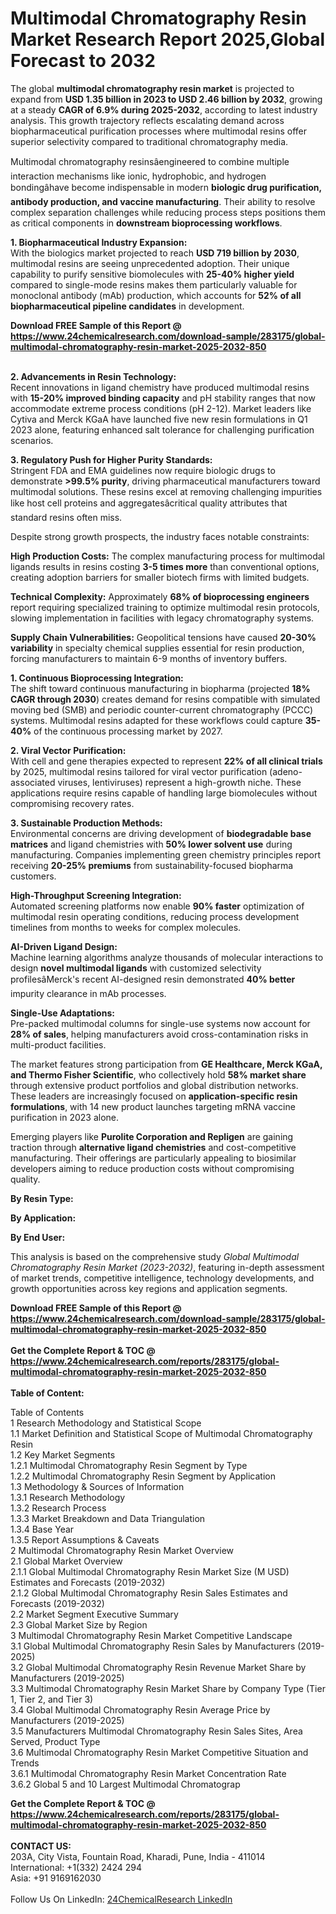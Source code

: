 <h1>Multimodal Chromatography Resin Market Research Report 2025,Global Forecast to 2032</h1><p>The global <strong>multimodal chromatography resin market</strong> is projected to expand from <strong>USD 1.35 billion in 2023 to USD 2.46 billion by 2032</strong>, growing at a steady <strong>CAGR of 6.9% during 2025-2032</strong>, according to latest industry analysis. This growth trajectory reflects escalating demand across biopharmaceutical purification processes where multimodal resins offer superior selectivity compared to traditional chromatography media.</p><p>Multimodal chromatography resinsâengineered to combine multiple interaction mechanisms like ionic, hydrophobic, and hydrogen bondingâhave become indispensable in modern <strong>biologic drug purification, antibody production, and vaccine manufacturing</strong>. Their ability to resolve complex separation challenges while reducing process steps positions them as critical components in <strong>downstream bioprocessing workflows</strong>.</p><p><strong>1. Biopharmaceutical Industry Expansion:</strong><br>
With the biologics market projected to reach <strong>USD 719 billion by 2030</strong>, multimodal resins are seeing unprecedented adoption. Their unique capability to purify sensitive biomolecules with <strong>25-40% higher yield</strong> compared to single-mode resins makes them particularly valuable for monoclonal antibody (mAb) production, which accounts for <strong>52% of all biopharmaceutical pipeline candidates</strong> in development.</p><div><b>Download FREE Sample of this Report @ 
            <a href="https://www.24chemicalresearch.com/download-sample/283175/global-multimodal-chromatography-resin-market-2025-2032-850">
            https://www.24chemicalresearch.com/download-sample/283175/global-multimodal-chromatography-resin-market-2025-2032-850</a></b></div><br><p><strong>2. Advancements in Resin Technology:</strong><br>
Recent innovations in ligand chemistry have produced multimodal resins with <strong>15-20% improved binding capacity</strong> and pH stability ranges that now accommodate extreme process conditions (pH 2-12). Market leaders like Cytiva and Merck KGaA have launched five new resin formulations in Q1 2023 alone, featuring enhanced salt tolerance for challenging purification scenarios.</p><p><strong>3. Regulatory Push for Higher Purity Standards:</strong><br>
Stringent FDA and EMA guidelines now require biologic drugs to demonstrate <strong>&gt;99.5% purity</strong>, driving pharmaceutical manufacturers toward multimodal solutions. These resins excel at removing challenging impurities like host cell proteins and aggregatesâcritical quality attributes that standard resins often miss.</p><p>Despite strong growth prospects, the industry faces notable constraints:</p><p><strong>High Production Costs:</strong> The complex manufacturing process for multimodal ligands results in resins costing <strong>3-5 times more</strong> than conventional options, creating adoption barriers for smaller biotech firms with limited budgets.</p><p><strong>Technical Complexity:</strong> Approximately <strong>68% of bioprocessing engineers</strong> report requiring specialized training to optimize multimodal resin protocols, slowing implementation in facilities with legacy chromatography systems.</p><p><strong>Supply Chain Vulnerabilities:</strong> Geopolitical tensions have caused <strong>20-30% variability</strong> in specialty chemical supplies essential for resin production, forcing manufacturers to maintain 6-9 months of inventory buffers.</p><p><strong>1. Continuous Bioprocessing Integration:</strong><br>
The shift toward continuous manufacturing in biopharma (projected <strong>18% CAGR through 2030</strong>) creates demand for resins compatible with simulated moving bed (SMB) and periodic counter-current chromatography (PCCC) systems. Multimodal resins adapted for these workflows could capture <strong>35-40%</strong> of the continuous processing market by 2027.</p><p><strong>2. Viral Vector Purification:</strong><br>
With cell and gene therapies expected to represent <strong>22% of all clinical trials</strong> by 2025, multimodal resins tailored for viral vector purification (adeno-associated viruses, lentiviruses) represent a high-growth niche. These applications require resins capable of handling large biomolecules without compromising recovery rates.</p><p><strong>3. Sustainable Production Methods:</strong><br>
Environmental concerns are driving development of <strong>biodegradable base matrices</strong> and ligand chemistries with <strong>50% lower solvent use</strong> during manufacturing. Companies implementing green chemistry principles report receiving <strong>20-25% premiums</strong> from sustainability-focused biopharma customers.</p><p><strong>High-Throughput Screening Integration:</strong><br>
	Automated screening platforms now enable <strong>90% faster</strong> optimization of multimodal resin operating conditions, reducing process development timelines from months to weeks for complex molecules.</p><p><strong>AI-Driven Ligand Design:</strong><br>
	Machine learning algorithms analyze thousands of molecular interactions to design <strong>novel multimodal ligands</strong> with customized selectivity profilesâMerck's recent AI-designed resin demonstrated <strong>40% better</strong> impurity clearance in mAb processes.</p><p><strong>Single-Use Adaptations:</strong><br>
	Pre-packed multimodal columns for single-use systems now account for <strong>28% of sales</strong>, helping manufacturers avoid cross-contamination risks in multi-product facilities.</p><p>The market features strong participation from <strong>GE Healthcare, Merck KGaA, and Thermo Fisher Scientific</strong>, who collectively hold <strong>58% market share</strong> through extensive product portfolios and global distribution networks. These leaders are increasingly focused on <strong>application-specific resin formulations</strong>, with 14 new product launches targeting mRNA vaccine purification in 2023 alone.</p><p>Emerging players like <strong>Purolite Corporation and Repligen</strong> are gaining traction through <strong>alternative ligand chemistries</strong> and cost-competitive manufacturing. Their offerings are particularly appealing to biosimilar developers aiming to reduce production costs without compromising quality.</p><p><strong>By Resin Type:</strong></p><p><strong>By Application:</strong></p><p><strong>By End User:</strong></p><p>This analysis is based on the comprehensive study <em>Global Multimodal Chromatography Resin Market (2023-2032)</em>, featuring in-depth assessment of market trends, competitive intelligence, technology developments, and growth opportunities across key regions and application segments.</p><div><b>Download FREE Sample of this Report @ 
            <a href="https://www.24chemicalresearch.com/download-sample/283175/global-multimodal-chromatography-resin-market-2025-2032-850">
            https://www.24chemicalresearch.com/download-sample/283175/global-multimodal-chromatography-resin-market-2025-2032-850</a></b></div><br><div><b>Get the Complete Report & TOC @ 
            <a href="https://www.24chemicalresearch.com/reports/283175/global-multimodal-chromatography-resin-market-2025-2032-850">
            https://www.24chemicalresearch.com/reports/283175/global-multimodal-chromatography-resin-market-2025-2032-850</a></b></div><br>
            <b>Table of Content:</b><p>Table of Contents<br />
1 Research Methodology and Statistical Scope<br />
1.1 Market Definition and Statistical Scope of Multimodal Chromatography Resin<br />
1.2 Key Market Segments<br />
1.2.1 Multimodal Chromatography Resin Segment by Type<br />
1.2.2 Multimodal Chromatography Resin Segment by Application<br />
1.3 Methodology & Sources of Information<br />
1.3.1 Research Methodology<br />
1.3.2 Research Process<br />
1.3.3 Market Breakdown and Data Triangulation<br />
1.3.4 Base Year<br />
1.3.5 Report Assumptions & Caveats<br />
2 Multimodal Chromatography Resin Market Overview<br />
2.1 Global Market Overview<br />
2.1.1 Global Multimodal Chromatography Resin Market Size (M USD) Estimates and Forecasts (2019-2032)<br />
2.1.2 Global Multimodal Chromatography Resin Sales Estimates and Forecasts (2019-2032)<br />
2.2 Market Segment Executive Summary<br />
2.3 Global Market Size by Region<br />
3 Multimodal Chromatography Resin Market Competitive Landscape<br />
3.1 Global Multimodal Chromatography Resin Sales by Manufacturers (2019-2025)<br />
3.2 Global Multimodal Chromatography Resin Revenue Market Share by Manufacturers (2019-2025)<br />
3.3 Multimodal Chromatography Resin Market Share by Company Type (Tier 1, Tier 2, and Tier 3)<br />
3.4 Global Multimodal Chromatography Resin Average Price by Manufacturers (2019-2025)<br />
3.5 Manufacturers Multimodal Chromatography Resin Sales Sites, Area Served, Product Type<br />
3.6 Multimodal Chromatography Resin Market Competitive Situation and Trends<br />
3.6.1 Multimodal Chromatography Resin Market Concentration Rate<br />
3.6.2 Global 5 and 10 Largest Multimodal Chromatograp</p><div><b>Get the Complete Report & TOC @ 
            <a href="https://www.24chemicalresearch.com/reports/283175/global-multimodal-chromatography-resin-market-2025-2032-850">
            https://www.24chemicalresearch.com/reports/283175/global-multimodal-chromatography-resin-market-2025-2032-850</a></b></div><br><b>CONTACT US:</b><br>
            203A, City Vista, Fountain Road, Kharadi, Pune, India - 411014<br>
            International: +1(332) 2424 294<br>
            Asia: +91 9169162030 <br><br>
            Follow Us On LinkedIn: <a href="https://www.linkedin.com/company/24chemicalresearch/">24ChemicalResearch LinkedIn</a>